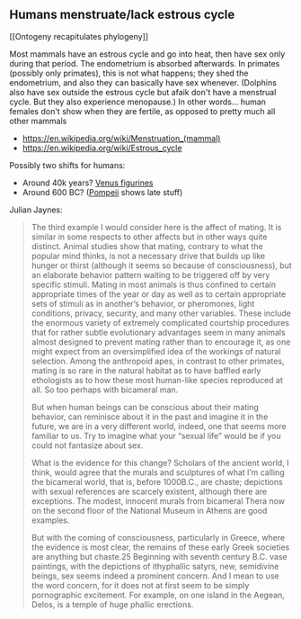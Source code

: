 ## Humans menstruate/lack estrous cycle

[[Ontogeny recapitulates phylogeny]]

Most mammals have an estrous cycle and go into heat, then have sex only during that period.
The endometrium is absorbed afterwards. 
In primates (possibly only primates), this is not what happens; they shed the endometrium, and also they can basically have sex whenever.
(Dolphins also have sex outside the estrous cycle but afaik don't have a menstrual cycle.
But they also experience menopause.) In other words...
human females don't show when they are fertile, as opposed to pretty much all other mammals

- https://en.wikipedia.org/wiki/Menstruation_(mammal)
- https://en.wikipedia.org/wiki/Estrous_cycle

Possibly two shifts for humans:

- Around 40k years? [Venus figurines](https://en.wikipedia.org/wiki/Venus_of_Hohle_Fels)
- Around 600 BC? ([Pompeii](https://en.wikipedia.org/wiki/Erotic_art_in_Pompeii_and_Herculaneum) shows late stuff)

Julian Jaynes:

> The third example I would consider here is the affect of mating. It is similar in some respects to other affects but in other ways quite distinct. Animal studies show that mating, contrary to what the popular mind thinks, is not a necessary drive that builds up like hunger or thirst (although it seems so because of consciousness), but an elaborate behavior pattern waiting to be triggered off by very specific stimuli. Mating in most animals is thus confined to certain appropriate times of the year or day as well as to certain appropriate sets of stimuli as in another’s behavior, or pheromones, light conditions, privacy, security, and many other variables. These include the enormous variety of extremely complicated courtship procedures that for rather subtle evolutionary advantages seem in many animals almost designed to prevent mating rather than to encourage it, as one might expect from an oversimplified idea of the workings of natural selection. Among the anthropoid apes, in contrast to other primates, mating is so rare in the natural habitat as to have baffled early ethologists as to how these most human-like species reproduced at all. So too perhaps with bicameral man.
> 
> But when human beings can be conscious about their mating behavior, can reminisce about it in the past and imagine it in the future, we are in a very different world, indeed, one that seems more familiar to us. Try to imagine what your “sexual life” would be if you could not fantasize about sex.
> 
> What is the evidence for this change? Scholars of the ancient world, I think, would agree that the murals and sculptures of what I’m calling the bicameral world, that is, before 1000B.C., are chaste; depictions with sexual references are scarcely existent, although there are exceptions. The modest, innocent murals from bicameral Thera now on the second floor of the National Museum in Athens are good examples.
> 
> But with the coming of consciousness, particularly in Greece, where the evidence is most clear, the remains of these early Greek societies are anything but chaste.25 Beginning with seventh century B.C. vase paintings, with the depictions of ithyphallic satyrs, new, semidivine beings, sex seems indeed a prominent concern. And I mean to use the word concern, for it does not at first seem to be simply pornographic excitement. For example, on one island in the Aegean, Delos, is a temple of huge phallic erections.
